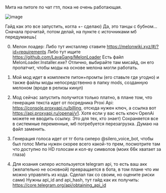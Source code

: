 Мита на питоге по чат гтп, пока не очень работающая.

![image](https://github.com/user-attachments/assets/1baad23d-d58a-484c-ba83-25a9f3dcbc03)


Гайд как это все запустить, когла +- сделаю)
Да, это танцы с бубном...
Сначала прочитай, потом делай, на пункте с источниками мб передумаешь(

0) Мелон лоадер:
Либо тут инсталлер ставите https://melonwiki.xyz/#/?id=requirements
Либо тут ищите https://github.com/LavaGang/MelonLoader
Есть файл MelonLoader.Installer.exe?
Отлично, выбирайте там мисайд, он его пропатчит, чтобы моды на основе мелона могли работать.

1) Мой мод идет в комплекте питон+промты (его ставьте где угодно) и также файлы моды непосредственно в папку mods, 
созданную мелоном (вроде в релизы кинул)
2) Мод сейчас запустить получится только платно, в плане том, что генерация текста идет от посредника Proxi Api:
https://console.proxyapi.ru/billing, отсюда нужен ключ, а ссылка вот https://api.proxyapi.ru/openai/v1.
Хотя если у вас есть ключ OpenAi можете не вводить ссылку. Это для тех, кто знает)
Сохраняется все в системные переменные, мб потребуется перезагрузка. Думаю на файл заменить. 
3) Генерация голоса идет от тг бота силеро @silero_voice_bot, чтобы был голос Миты нужен скорее всего какой-то прем, посмотрите там что доступно по HD голосам и кол-ву символов (моих 66к хватает за глаза)
4) Для юзания силеро используется telegram api, то есть ваш акк (желательно не основной) превращается в бота, в том плане что им можно управлять из кода. Сделал так со своим, но оцените риски сами)
Нужны api_id and api_hash, тут гайд как их получить: https://core.telegram.org/api/obtaining_api_id

